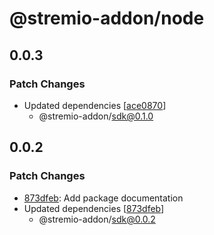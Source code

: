 # @stremio-addon/node

## 0.0.3

### Patch Changes

- Updated dependencies [[ace0870](https://github.com/Stremio-Community/stremio-addon-sdk/commit/ace0870)]
  - @stremio-addon/sdk@0.1.0

## 0.0.2

### Patch Changes

- [873dfeb](https://github.com/Stremio-Community/stremio-addon-sdk/commit/873dfeb): Add package documentation
- Updated dependencies [[873dfeb](https://github.com/Stremio-Community/stremio-addon-sdk/commit/873dfeb)]
  - @stremio-addon/sdk@0.0.2
